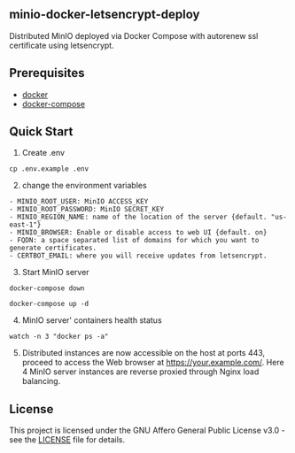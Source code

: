 ## minio-docker-letsencrypt-deploy
Distributed MinIO deployed via Docker Compose with autorenew ssl certificate using letsencrypt.

## Prerequisites

- [docker](https://docs.docker.com/get-docker/)
- [docker-compose](https://docs.docker.com/compose/install/)

## Quick Start

1. Create .env

```
cp .env.example .env
```

2. change the environment variables 

```
- MINIO_ROOT_USER: MinIO ACCESS_KEY
- MINIO_ROOT_PASSWORD: MinIO SECRET_KEY
- MINIO_REGION_NAME: name of the location of the server {default. "us-east-1"}
- MINIO_BROWSER: Enable or disable access to web UI {default. on}
- FQDN: a space separated list of domains for which you want to generate certificates.
- CERTBOT_EMAIL: where you will receive updates from letsencrypt.
```

3. Start MinIO server

```
docker-compose down

docker-compose up -d
```

4. MinIO server' containers health status

```
watch -n 3 "docker ps -a"
```

5. Distributed instances are now accessible on the host at ports 443, proceed to access the Web browser at https://your.example.com/. 
Here 4 MinIO server instances are reverse proxied through Nginx load balancing.

## License

This project is licensed under the GNU Affero General Public License v3.0 - see the [LICENSE](LICENSE) file for details.
